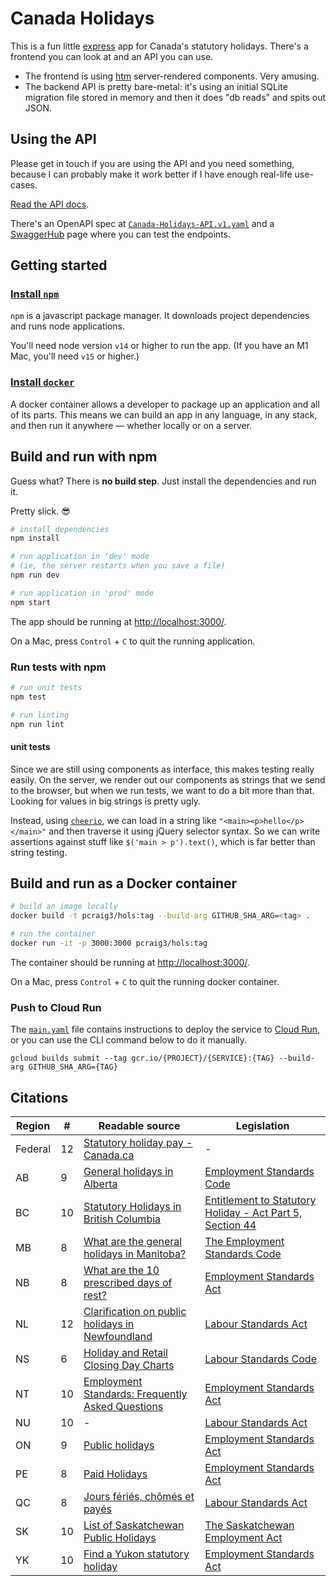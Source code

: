# Canada Holidays

This is a fun little [express](https://expressjs.com/) app for Canada's statutory holidays. There's a frontend you can look at and an API you can use.

- The frontend is using [htm](https://github.com/developit/htm) server-rendered components. Very amusing.
- The backend API is pretty bare-metal: it's using an initial SQLite migration file stored in memory and then it does "db reads" and spits out JSON.

## Using the API

Please get in touch if you are using the API and you need something, because I can probably make it work better if I have enough real-life use-cases.

[Read the API docs](https://github.com/pcraig3/hols/blob/main/API.md).

There's an OpenAPI spec at [`Canada-Holidays-API.v1.yaml`](https://github.com/pcraig3/hols/blob/main/reference/Canada-Holidays-API.v1.yaml) and a <a href="https://app.swaggerhub.com/apis/pcraig3/canada-holidays/" target="_blank">SwaggerHub</a> page where you can test the endpoints.

## Getting started

### [Install `npm`](https://www.npmjs.com/get-npm)

`npm` is a javascript package manager. It downloads project dependencies and runs node applications.

You'll need node version `v14` or higher to run the app. (If you have an M1 Mac, you'll need `v15` or higher.)

### [Install `docker`](https://docs.docker.com/install/)

A docker container allows a developer to package up an application and all of its parts. This means we can build an app in any language, in any stack, and then run it anywhere — whether locally or on a server.

## Build and run with npm

Guess what? There is **no build step**. Just install the dependencies and run it.

Pretty slick. 😎

```bash
# install dependencies
npm install

# run application in 'dev' mode
# (ie, the server restarts when you save a file)
npm run dev

# run application in 'prod' mode
npm start
```

The app should be running at [http://localhost:3000/](http://localhost:3000/).

On a Mac, press `Control` + `C` to quit the running application.

### Run tests with npm

```bash
# run unit tests
npm test

# run linting
npm run lint
```

#### unit tests

Since we are still using components as interface, this makes testing really easily. On the server, we render out our components as strings that we send to the browser, but when we run tests, we want to do a bit more than that. Looking for values in big strings is pretty ugly.

Instead, using [`cheerio`](https://cheerio.js.org/), we can load in a string like `"<main><p>hello</p></main>"` and then traverse it using jQuery selector syntax. So we can write assertions against stuff like `$('main > p').text()`, which is far better than string testing.

## Build and run as a Docker container

```bash
# build an image locally
docker build -t pcraig3/hols:tag --build-arg GITHUB_SHA_ARG=<tag> .

# run the container
docker run -it -p 3000:3000 pcraig3/hols:tag
```

The container should be running at [http://localhost:3000/](http://localhost:3000/).

On a Mac, press `Control` + `C` to quit the running docker container.

### Push to Cloud Run

The [`main.yaml`](https://github.com/pcraig3/hols/blob/main/.github/workflows/main.yml) file contains instructions to deploy the service to [Cloud Run](https://cloud.google.com/run), or you can use the CLI command below to do it manually.

```
gcloud builds submit --tag gcr.io/{PROJECT}/{SERVICE}:{TAG} --build-arg GITHUB_SHA_ARG={TAG}
```

## Citations

| Region  | #   | Readable source                                                                                                                                                                                            | Legislation                                                                                                                                                                                                           |
| ------- | --- | ---------------------------------------------------------------------------------------------------------------------------------------------------------------------------------------------------------- | --------------------------------------------------------------------------------------------------------------------------------------------------------------------------------------------------------------------- |
| Federal | 12  | [Statutory holiday pay - Canada.ca](https://www.tpsgc-pwgsc.gc.ca/remuneration-compensation/services-paye-pay-services/paye-information-pay/vie-life/vie-conge-life-leave/conge-paye-holiday-pay-eng.html) | -                                                                                                                                                                                                                     |
| AB      | 9   | [General holidays in Alberta](https://www.alberta.ca/alberta-general-holidays.aspx#jumplinks-1)                                                                                                            | [Employment Standards Code](https://www.canlii.org/en/ab/laws/stat/rsa-2000-c-e-9/latest/rsa-2000-c-e-9.html#sec25)                                                                                                   |
| BC      | 10  | [Statutory Holidays in British Columbia](https://www2.gov.bc.ca/gov/content/employment-business/employment-standards-advice/employment-standards/statutory-holidays#body)                                  | [Entitlement to Statutory Holiday - Act Part 5, Section 44](https://www2.gov.bc.ca/gov/content/employment-business/employment-standards-advice/employment-standards/forms-resources/igm/esa-part-5-section-44#policy) |
| MB      | 8   | [What are the general holidays in Manitoba?](https://www.gov.mb.ca/labour/standards/doc,gen-holidays-after-april-30-07,factsheet.html#q12)                                                                 | [The Employment Standards Code](https://web2.gov.mb.ca/laws/statutes/ccsm/e110e.php#21)                                                                                                                               |
| NB      | 8   | [What are the 10 prescribed days of rest?](https://www2.gnb.ca/content/gnb/en/departments/elg/local_government/content/governance/content/days_of_rest_act/faq.html#2)                                     | [Employment Standards Act](http://laws.gnb.ca/en/ShowPdf/cs/E-7.2.pdf)                                                                                                                                                |
| NL      | 12  | [Clarification on public holidays in Newfoundland](https://gist.github.com/pcraig3/81dff348ddf52777c9f918c3032531bd)                                                                                       | [Labour Standards Act](https://assembly.nl.ca/legislation/sr/statutes/l02.htm#14_)                                                                                                                                    |
| NS      | 6   | [Holiday and Retail Closing Day Charts](https://novascotia.ca/lae/employmentrights/holidaychart.asp)                                                                                                       | [Labour Standards Code](https://novascotia.ca/lae/employmentrights/holidaychart.asp)                                                                                                                                  |
| NT      | 10  | [Employment Standards: Frequently Asked Questions](https://www.ece.gov.nt.ca/en/services/employment-standards/frequently-asked-questions#Statutory%20Holidays)                                             | [Employment Standards Act](https://www.justice.gov.nt.ca/en/files/legislation/employment-standards/employment-standards.a.pdf)                                                                                        |
| NU      | 10  | -                                                                                                                                                                                                          | [Labour Standards Act](https://nu-lsco.ca/faq-s?tmpl=component&faqid=11)                                                                                                                                              |
| ON      | 9   | [Public holidays](https://www.ontario.ca/document/your-guide-employment-standards-act-0/public-holidays)                                                                                                   | [Employment Standards Act](https://www.ontario.ca/laws/statute/00e41#BK0)                                                                                                                                             |
| PE      | 8   | [Paid Holidays](https://www.princeedwardisland.ca/en/information/economic-growth-tourism-and-culture/paid-holidays)                                                                                        | [Employment Standards Act](https://www.princeedwardisland.ca/sites/default/files/legislation/e-06-2-employment_standards_act.pdf)                                                                                     |
| QC      | 8   | [Jours fériés, chômés et payés](https://www2.gouv.qc.ca/entreprises/portail/quebec/ressourcesh?lang=fr&g=ressourcesh&sg=personnel&t=o&e=2318829344:3908165687)                                             | [Labour Standards Act](https://www.cnesst.gouv.qc.ca/en/working-conditions/leave/statutory-holidays/statutory-holidays)                                                                                               |
| SK      | 10  | [List of Saskatchewan Public Holidays](https://www.saskatchewan.ca/business/employment-standards/public-statutory-holidays/list-of-saskatchewan-public-holidays)                                           | [The Saskatchewan Employment Act](https://publications.saskatchewan.ca/#/products/70351)                                                                                                                              |
| YK      | 10  | [Find a Yukon statutory holiday](https://yukon.ca/en/doing-business/employer-responsibilities/find-yukon-statutory-holiday)                                                                                | [Employment Standards Act](http://www.gov.yk.ca/legislation/acts/emst_c.pdf)                                                                                                                                          |
